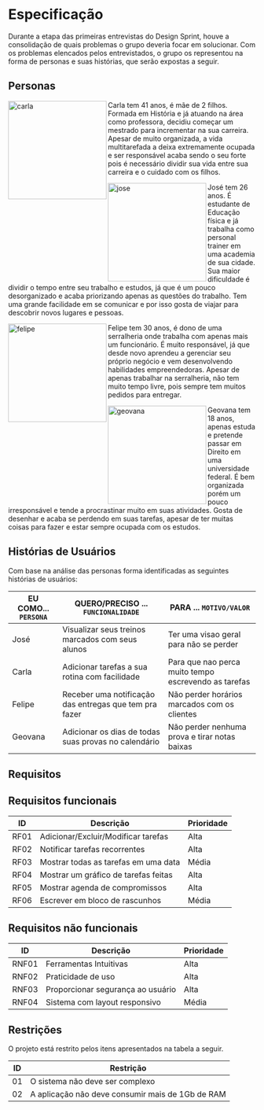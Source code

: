 # Especificação

Durante a etapa das primeiras entrevistas do Design Sprint, houve a consolidação de quais problemas o grupo deveria focar em solucionar. Com os problemas elencados pelos entrevistados, o grupo os representou na forma de personas e suas histórias, que serão expostas a seguir.

## Personas
<!--Imagens Restiradas do website thispersondoesnotexist.com-->
<p><img align="left" src="https://user-images.githubusercontent.com/52513984/135507656-e1e1425d-0f22-4dcd-b218-39edff3b8998.jpg" alt="carla" width="200"/> Carla tem 41 anos, é mãe de 2 filhos. Formada em História e já atuando na área como professora, decidiu começar um mestrado para incrementar na sua carreira.
Apesar de muito organizada, a vida multitarefada a deixa extremamente ocupada e ser responsável acaba sendo o seu forte pois é necessário dividir sua vida entre
sua carreira e o cuidado com os filhos.</p>

<p><img align="left" src="https://user-images.githubusercontent.com/52513984/135507793-eeca3134-f343-4554-9063-75758808bdc1.jpg" alt="jose" width="200"/> José tem 26 anos. É estudante de Educação física e já trabalha como personal trainer em uma academia de sua cidade. Sua maior dificuldade é dividir o tempo entre seu trabalho e estudos, já que é um pouco desorganizado e acaba priorizando apenas as questões do trabalho. Tem uma grande facilidade em se comunicar e por isso gosta de viajar para descobrir novos lugares e pessoas.</p>

<p><img align="left" src="https://user-images.githubusercontent.com/52513984/135507836-b7a6fd6a-fc0b-4024-948d-7b140117c3d9.jpg" alt="felipe" width="200"/> Felipe tem 30 anos, é dono de uma serralheria onde trabalha com apenas mais um funcionário. É muito responsável, já que desde novo aprendeu a gerenciar seu próprio 
negócio e vem desenvolvendo habilidades empreendedoras. Apesar de  apenas trabalhar na serralheria, não tem muito tempo livre, pois sempre tem muitos pedidos
para entregar.</p>

<p><img align="left" src="https://user-images.githubusercontent.com/52513984/135507858-f96b352d-af49-401e-80ee-00044aeaa363.jpg" alt="geovana" width="200"/> Geovana tem 18 anos, apenas estuda e pretende passar em Direito em uma universidade federal. É bem organizada porém um pouco irresponsável e tende a procrastinar muito em suas atividades. Gosta de desenhar e acaba se perdendo em suas tarefas, apesar de ter muitas coisas para fazer e estar sempre ocupada com os estudos.</p>


## Histórias de Usuários

Com base na análise das personas forma identificadas as seguintes histórias de usuários:

|EU COMO... `PERSONA`| QUERO/PRECISO ... `FUNCIONALIDADE` |PARA ... `MOTIVO/VALOR`                 |
|--------------------|------------------------------------|----------------------------------------|
|José                |Visualizar seus treinos marcados com seus alunos  |  Ter uma visao geral para não se perder|
|Carla               |Adicionar tarefas a sua rotina com facilidade | Para que nao perca muito tempo escrevendo as tarefas |
|Felipe              |Receber uma notificação das entregas que tem pra fazer|Não perder horários marcados com os clientes|
|Geovana             |Adicionar os dias de todas suas provas no calendário|Não perder nenhuma prova e tirar notas baixas |



## Requisitos
## Requisitos funcionais

|ID     | Descrição                         |Prioridade |
|-------|-----------------------------------|-----------|
|RF01   |Adicionar/Excluir/Modificar tarefas|Alta       |
|RF02   |Notificar tarefas recorrentes      |Alta       |
|RF03   |Mostrar todas as tarefas em uma data|Média     |
|RF04   |Mostrar um gráfico de tarefas feitas|Alta      |
|RF05   |Mostrar agenda de compromissos      |Alta      |
|RF06   |Escrever em bloco de rascunhos      |Média     |

## Requisitos não funcionais

|ID     | Descrição                          |Prioridade|
|-------|------------------------------------|----------|
|RNF01  |Ferramentas Intuitivas              |Alta      |
|RNF02  |Praticidade de uso                  |Alta      |
|RNF03  |Proporcionar segurança ao usuário   |Alta      |
|RNF04  |Sistema com layout responsivo       |Média     |






## Restrições

O projeto está restrito pelos itens apresentados na tabela a seguir.

|ID| Restrição                                             |
|--|-------------------------------------------------------|
|01| O sistema não deve ser complexo                       |
|02| A aplicação não deve consumir mais de 1Gb de RAM      |





